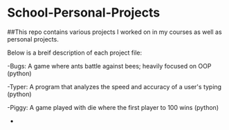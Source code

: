 # School-Personal-Projects

##This repo contains various projects I worked on in my courses as well as personal projects.

Below is a breif description of each project file:

-Bugs:  A game where ants battle against bees; heavily focused on OOP (python)

-Typer:  A program that analyzes the speed and accuracy of a user's typing (python)

-Piggy:  A game played with die where the first player to 100 wins (python)

-



